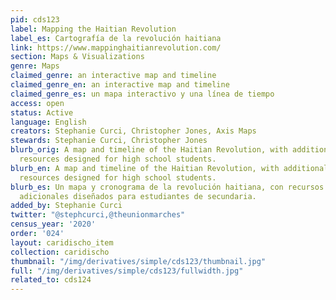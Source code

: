 ```yaml
---
pid: cds123
label: Mapping the Haitian Revolution
label_es: Cartografía de la revolución haitiana
link: https://www.mappinghaitianrevolution.com/
section: Maps & Visualizations
genre: Maps
claimed_genre: an interactive map and timeline
claimed_genre_en: an interactive map and timeline
claimed_genre_es: un mapa interactivo y una línea de tiempo
access: open
status: Active
language: English
creators: Stephanie Curci, Christopher Jones, Axis Maps
stewards: Stephanie Curci, Christopher Jones
blurb_orig: A map and timeline of the Haitian Revolution, with additional educational
  resources designed for high school students.
blurb_en: A map and timeline of the Haitian Revolution, with additional educational
  resources designed for high school students.
blurb_es: Un mapa y cronograma de la revolución haitiana, con recursos educativos
  adicionales diseñados para estudiantes de secundaria.
added_by: Stephanie Curci
twitter: "@stephcurci,@theunionmarches"
census_year: '2020'
order: '024'
layout: caridischo_item
collection: caridischo
thumbnail: "/img/derivatives/simple/cds123/thumbnail.jpg"
full: "/img/derivatives/simple/cds123/fullwidth.jpg"
related_to: cds124
---
```

